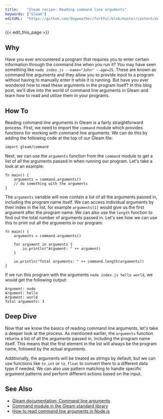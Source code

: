 ```yaml
---
title:    "Gleam recipe: Reading command line arguments"
keywords: ["Gleam"]
editURL:  "https://github.com/dogweather/forkful/blob/master/content/en/gleam/reading-command-line-arguments.md"
---
```


{{< edit_this_page >}}

## Why
Have you ever encountered a program that requires you to enter certain information through the command line when you run it? You may have seen something like `node index.js --name="John" --age=25`. These are known as command line arguments and they allow you to provide input to a program without having to manually enter it while it is running. But have you ever wondered how to read these arguments in the program itself? In this blog post, we'll dive into the world of command line arguments in Gleam and learn how to read and utilize them in your programs.

## How To

Reading command line arguments in Gleam is a fairly straightforward process. First, we need to import the `command` module which provides functions for working with command line arguments. We can do this by adding the following code at the top of our Gleam file:

```Gleam
import gleam/command
```

Next, we can use the `arguments` function from the `command` module to get a list of all the arguments passed in when running our program. Let's take a look at an example:

```Gleam
fn main() {
    arguments = command.arguments()
    // do something with the arguments
}
```

The `arguments` variable will now contain a list of all the arguments passed in, including the program name itself. We can access individual arguments by their index in the list, for example `arguments[1]` would give us the first argument after the program name. We can also use the `length` function to find out the total number of arguments passed in. Let's see how we can use this to print out all the arguments in our program:

```Gleam
fn main() {
    arguments = command.arguments()
    
    for argument in arguments {
        io.println("Argument: " ++ argument)
    }
    
    io.println("Total arguments: " ++ command.length(arguments))
}
```

If we run this program with the arguments `node index.js hello world`, we would get the following output:
```
Argument: node
Argument: hello
Argument: world
Total arguments: 3
```

## Deep Dive

Now that we know the basics of reading command line arguments, let's take a deeper look at the process. As mentioned earlier, the `arguments` function returns a list of all the arguments passed in, including the program name itself. This means that the first element in the list will always be the program name, followed by the actual arguments.

Additionally, the arguments will be treated as strings by default, but we can use functions like `to_int` or `to_float` to convert them to a different data type if needed. We can also use pattern matching to handle specific argument patterns and perform different actions based on the input.

## See Also

- [Gleam documentation: Command line arguments](https://gleam.run/book/tutorials/command_line_arguments.html)
- [Command module in the Gleam standard library](https://gleam.run/modules/command.html)
- [How to read command line arguments in Node.js](https://stackabuse.com/how-to-read-command-line-arguments-in-node-js/)